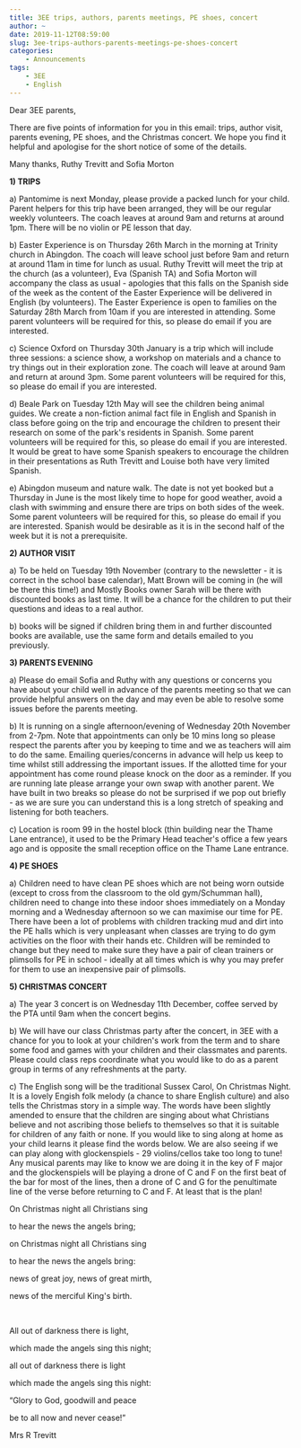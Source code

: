 ```yaml
---
title: 3EE trips, authors, parents meetings, PE shoes, concert
author: ~
date: 2019-11-12T08:59:00
slug: 3ee-trips-authors-parents-meetings-pe-shoes-concert
categories:
    - Announcements
tags:
    - 3EE
    - English
---
```


Dear 3EE parents,

There are five points of information for you in this email: trips, author visit, parents evening, PE shoes, and the Christmas concert. We hope you find it  helpful and apologise for the short notice of some of the details.

Many thanks,
Ruthy Trevitt and Sofia Morton 

**1) TRIPS**

a) Pantomime is next Monday, please provide a packed lunch for your child. Parent helpers for this trip have been arranged, they will be our regular weekly volunteers. The coach leaves at around 9am and returns at around 1pm. There will be no violin or PE lesson that day.

b) Easter Experience is on Thursday 26th March in the morning at Trinity church in Abingdon. The coach will leave school just before 9am and return at around 11am in time for lunch as usual. Ruthy Trevitt will meet the trip at the church (as a volunteer), Eva (Spanish TA) and Sofia Morton will accompany the class as usual - apologies that this falls on the Spanish side of the week as the content of the Easter Experience will be delivered in English (by volunteers). The Easter Experience is open to families on the Saturday 28th March from 10am if you are interested in attending. Some parent volunteers will be required for this, so please do email if you are interested.

c) Science Oxford on Thursday 30th January is a trip which will include three sessions: a science show, a workshop on materials and a chance to try things out in their exploration zone. The coach will leave at around 9am and return at around 3pm. Some parent volunteers will be required for this, so please do email if you are interested.

d) Beale Park on Tuesday 12th May will see the children being animal guides. We create a non-fiction animal fact file in English and Spanish in class before going on the trip and encourage the children to present their research on some of the park's residents in Spanish. Some parent volunteers will be required for this, so please do email if you are interested. It would be great to have some Spanish speakers to encourage the children in their presentations as Ruth Trevitt and Louise both have very limited Spanish.

e) Abingdon museum and nature walk. The date is not yet booked but a Thursday in June is the most likely time to hope for good weather, avoid a clash with swimming and ensure there are trips on both sides of the week. Some parent volunteers will be required for this, so please do email if you are interested. Spanish would be desirable as it is in the second half of the week but it is not a prerequisite.

**2) AUTHOR VISIT**

a) To be held on Tuesday 19th November (contrary to the newsletter - it is correct in the school base calendar), Matt Brown will be coming in (he will be there this time!) and Mostly Books owner Sarah will be there with discounted books as last time. It will be a chance for the children to put their questions and ideas to a real author.

b) books will be signed if children bring them in and further discounted books are available, use the same form and details emailed to you previously.

**3) PARENTS EVENING**

a) Please do email Sofia and Ruthy with any questions or concerns you have about your child well in advance of the parents meeting so that we can provide helpful answers on the day and may even be able to resolve some issues before the parents meeting.

b) It is running on a single afternoon/evening of Wednesday 20th November from 2-7pm. Note that appointments can only be 10 mins long so please respect the parents after you by keeping to time and we as teachers will aim to do the same. Emailing queries/concerns in advance will help us keep to time whilst still addressing the important issues. If the allotted time for your appointment has come round please knock on the door as a reminder. If you are running late please arrange your own swap with another parent. We have built in two breaks so please do not be surprised if we pop out briefly - as we are sure you can understand this is a long stretch of speaking and listening for both teachers. 

c) Location is room 99 in the hostel block (thin building near the Thame Lane entrance), it used to be the Primary Head teacher's office a few years ago and is opposite the small reception office on the Thame Lane entrance.

**4) PE SHOES**

a) Children need to have clean PE shoes which are not being worn outside (except to cross from the classroom to the old gym/Schumman hall), children need to change into these indoor shoes immediately on a Monday morning and a Wednesday afternoon so we can maximise our time for PE. There have been a lot of problems with children tracking mud and dirt into the PE halls which is very unpleasant when classes are trying to do gym activities on the floor with their hands etc. Children will be reminded to change but they need to make sure they have a pair of clean trainers or plimsolls for PE in school - ideally at all times which is why you may prefer for them to use an inexpensive pair of plimsolls.

**5) CHRISTMAS CONCERT**

a) The year 3 concert is on Wednesday 11th December, coffee served by the PTA until 9am when the concert begins.

b) We will have our class Christmas party after the concert, in 3EE with a chance for you to look at your children's work from the term and to share some food and games with your children and their classmates and parents. Please could class reps coordinate what you would like to do as a parent group in terms of any refreshments at the party.

c) The English song will be the traditional Sussex Carol, On Christmas Night. It is a lovely Engish folk melody (a chance to share English culture) and also tells the Christmas story in a simple way. The words have been slightly amended to ensure that the children are singing about what Christians believe and not ascribing those beliefs to themselves so that it is suitable for children of any faith or none. If you would like to sing along at home as your child learns it please find the words below. We are also seeing if we can play along with glockenspiels - 29 violins/cellos take too long to tune! Any musical parents may like to know we are doing it in the key of F major and the glockenspiels will be playing a drone of C and F on the first beat of the bar for most of the lines, then a drone of C and G for the penultimate line of the verse before returning to C and F. At least that is the plan!

On Christmas night all Christians sing

to hear the news the angels bring;

on Christmas night all Christians sing

to hear the news the angels bring:

news of great joy, news of great mirth,

news of the merciful King's birth.

&nbsp;

All out of darkness there is light,

which made the angels sing this night;

all out of darkness there is light

which made the angels sing this night:

“Glory to God, goodwill and peace

be to all now and never cease!”


Mrs R Trevitt